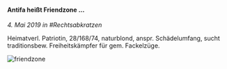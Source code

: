 #### Antifa heißt Friendzone ...

_4. Mai 2019 in #Rechtsabkratzen_

Heimatverl. Patriotin, 28/168/74, naturblond, anspr. Schädelumfang, sucht traditionsbew. Freiheitskämpfer für gem. Fackelzüge.

![friendzone](https://rtrkrt.4lima.de/rechtsabkratzen/rechtsabkratzen_friendzone.jpg)
